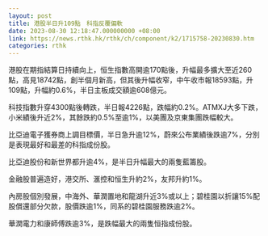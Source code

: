 ```yaml
---
layout: post
title: 港股半日升109點　科指反覆偏軟
date: 2023-08-30 12:18:47.000000000 +08:00
link: https://news.rthk.hk/rthk/ch/component/k2/1715758-20230830.htm
categories: rthk
---
```


港股在期指結算日持續向上，恒生指數高開逾170點後，升幅最多擴大至近260點，高見18742點，創半個月新高，但其後升幅收窄，中午收市報18593點，升109點，升幅約0.6%，半日主板成交額逾608億元。

科技指數升穿4300點後轉跌，半日報4226點，跌幅約0.2%。ATMXJ大多下跌，小米績後升近2%，其餘跌約0.5%至逾1%，以美團及京東集團跌幅較大。

比亞迪電子獲券商上調目標價，半日急升逾12%，蔚來公布業績後跌逾7%，分別是表現最好和最差的科指成份股。

比亞迪股份和新世界都升逾4%，是半日升幅最大的兩隻藍籌股。

金融股普遍造好，港交所、滙控和恒生升約2%，友邦升約1%。

內房股個別發展，中海外、華潤置地和龍湖升近3%或以上；碧桂園以折讓15%配股償還部分欠款，股價跌逾1%，同系的碧桂園服務跌逾2%。

華潤電力和康師傅跌逾3%，是跌幅最大的兩隻恒指成份股。
